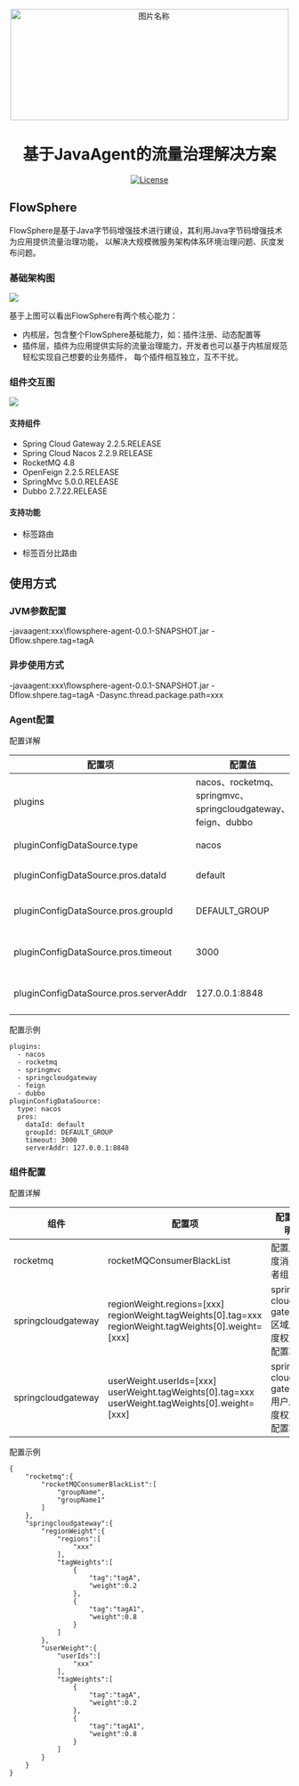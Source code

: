 <div align="center">
	<p></p>
	<p></p>
	<img src="https://github.com/ZShUn/flowsphere/blob/main/Resources/logo.jpg" width = "500" height = "200" alt="图片名称" align=center />
	<h1>基于JavaAgent的流量治理解决方案</h1>


[![License](https://img.shields.io/badge/license-Apache%202-4EB1BA.svg)](https://www.apache.org/licenses/LICENSE-2.0.html)

</div>





 


## FlowSphere

FlowSphere是基于Java字节码增强技术进行建设，其利用Java字节码增强技术为应用提供流量治理功能，
以解决大规模微服务架构体系环境治理问题、灰度发布问题。

### 基础架构图
![](https://github.com/ZShUn/flowsphere/blob/main/Resources/infrastructure.jpg)

基于上图可以看出FlowSphere有两个核心能力：

- 内核层，包含整个FlowSphere基础能力，如：插件注册、动态配置等
- 插件层，插件为应用提供实际的流量治理能力，开发者也可以基于内核层规范轻松实现自己想要的业务插件，
每个插件相互独立，互不干扰。

### 组件交互图

![](https://github.com/ZShUn/flowsphere/blob/main/Resources/plugin.jpg)

#### 支持组件
- Spring Cloud Gateway 2.2.5.RELEASE
- Spring Cloud Nacos 2.2.9.RELEASE
- RocketMQ 4.8
- OpenFeign 2.2.5.RELEASE
- SpringMvc 5.0.0.RELEASE
- Dubbo 2.7.22.RELEASE


#### 支持功能

- 标签路由

- 标签百分比路由

## 使用方式
### JVM参数配置

-javaagent:xxx\flowsphere-agent-0.0.1-SNAPSHOT.jar -Dflow.shpere.tag=tagA

### 异步使用方式

-javaagent:xxx\flowsphere-agent-0.0.1-SNAPSHOT.jar -Dflow.shpere.tag=tagA -Dasync.thread.package.path=xxx

### Agent配置

配置详解

| 配置项                                | 配置值                                               | 配置说明                |
|------------------------------------|---------------------------------------------------|---------------------|
| plugins                            | nacos、rocketmq、springmvc、springcloudgateway、feign、dubbo | 加载生效组件配置项           |
| pluginConfigDataSource.type        | nacos                                             | 组件元数据配置中心           |
| pluginConfigDataSource.pros.dataId | default                                               | nacos配置中心dataId     |
| pluginConfigDataSource.pros.groupId | DEFAULT_GROUP                                             | nacos配置中心groupId    |
| pluginConfigDataSource.pros.timeout | 3000                                             | nacos配置中心timeout    |
| pluginConfigDataSource.pros.serverAddr | 127.0.0.1:8848                                             | nacos配置中心serverAddr |

配置示例
```
plugins:
  - nacos
  - rocketmq
  - springmvc
  - springcloudgateway
  - feign
  - dubbo
pluginConfigDataSource:
  type: nacos
  pros:
    dataId: default
    groupId: DEFAULT_GROUP
    timeout: 3000
    serverAddr: 127.0.0.1:8848

```
### 组件配置

配置详解

| 组件                                     | 配置项                                                               | 配置说明                          |
|----------------------------------------|-------------------------------------------------------------------|-------------------------------|
| rocketmq                                | rocketMQConsumerBlackList                                         | 配置灰度消费者组                      |
| springcloudgateway            | regionWeight.regions=[xxx]<br/>regionWeight.tagWeights[0].tag=xxx<br/>regionWeight.tagWeights[0].weight=[xxx] | spring-cloug-gateway区域灰度权重配置项 |
| springcloudgateway     | userWeight.userIds=[xxx]<br/>userWeight.tagWeights[0].tag=xxx<br/>userWeight.tagWeights[0].weight=[xxx]         | spring-cloug-gateway用户灰度权重配置项 |


配置示例
```
{
    "rocketmq":{
        "rocketMQConsumerBlackList":[
            "groupName",
            "groupName1"
        ]
    },
    "springcloudgateway":{
        "regionWeight":{
            "regions":[
                "xxx"
            ],
            "tagWeights":[
                {
                    "tag":"tagA",
                    "weight":0.2
                },
                {
                    "tag":"tagA1",
                    "weight":0.8
                }
            ]
        },
        "userWeight":{
            "userIds":[
                "xxx"
            ],
            "tagWeights":[
                {
                    "tag":"tagA",
                    "weight":0.2
                },
                {
                    "tag":"tagA1",
                    "weight":0.8
                }
            ]
        }
    }
}
```
